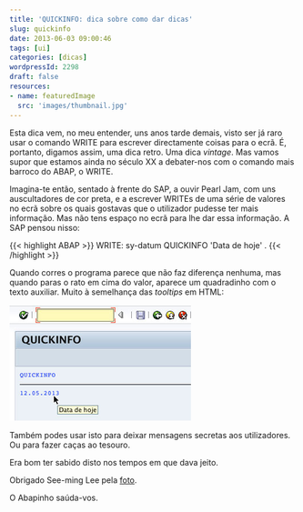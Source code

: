 ```yaml
---
title: 'QUICKINFO: dica sobre como dar dicas'
slug: quickinfo
date: 2013-06-03 09:00:46
tags: [ui]
categories: [dicas]
wordpressId: 2298
draft: false
resources:
- name: featuredImage
  src: 'images/thumbnail.jpg'
---
```

Esta dica vem, no meu entender, uns anos tarde demais, visto ser já raro usar o comando WRITE para escrever directamente coisas para o ecrã. É, portanto, digamos assim, uma dica retro. Uma dica _vintage_. Mas vamos supor que estamos ainda no século XX a debater-nos com o comando mais barroco do ABAP, o WRITE.

Imagina-te então, sentado à frente do SAP, a ouvir Pearl Jam, com uns auscultadores de cor preta, e a escrever WRITEs de uma série de valores no ecrã sobre os quais gostavas que o utilizador pudesse ter mais informação. Mas não tens espaço no ecrã para lhe dar essa informação. A SAP pensou nisso:


{{< highlight ABAP >}}
WRITE: sy-datum QUICKINFO 'Data de hoje' .
{{< /highlight >}}

Quando corres o programa parece que não faz diferença nenhuma, mas quando paras o rato em cima do valor, aparece um quadradinho com o texto auxiliar. Muito à semelhança das _tooltips_ em HTML:

![quickinfo][1]

Também podes usar isto para deixar mensagens secretas aos utilizadores. Ou para fazer caças ao tesouro.

Era bom ter sabido disto nos tempos em que dava jeito.

Obrigado See-ming Lee pela [foto][2].

O Abapinho saúda-vos.

   [1]: images/quickinfo.jpg
   [2]: https://www.flickr.com/photos/seeminglee/3929959851/
